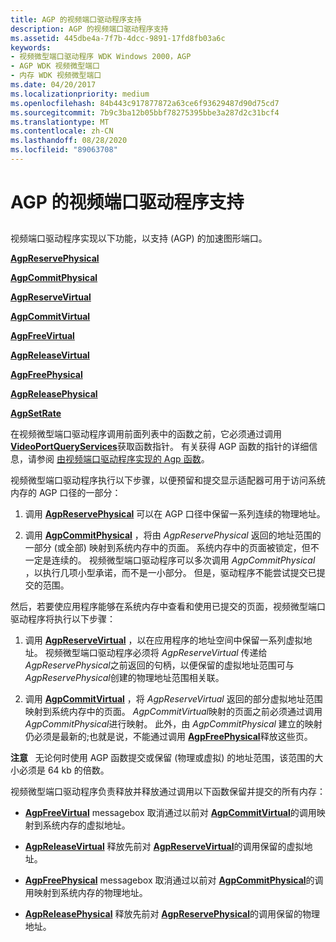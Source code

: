 ```yaml
---
title: AGP 的视频端口驱动程序支持
description: AGP 的视频端口驱动程序支持
ms.assetid: 445dbe4a-7f7b-4dcc-9891-17fd8fb03a6c
keywords:
- 视频微型端口驱动程序 WDK Windows 2000，AGP
- AGP WDK 视频微型端口
- 内存 WDK 视频微型端口
ms.date: 04/20/2017
ms.localizationpriority: medium
ms.openlocfilehash: 84b443c917877872a63ce6f93629487d90d75cd7
ms.sourcegitcommit: 7b9c3ba12b05bbf78275395bbe3a287d2c31bcf4
ms.translationtype: MT
ms.contentlocale: zh-CN
ms.lasthandoff: 08/28/2020
ms.locfileid: "89063708"
---
```

# <a name="video-port-driver-support-for-agp"></a>AGP 的视频端口驱动程序支持


## <span id="ddk_video_port_driver_support_for_agp_gg"></span><span id="DDK_VIDEO_PORT_DRIVER_SUPPORT_FOR_AGP_GG"></span>


视频端口驱动程序实现以下功能，以支持 (AGP) 的加速图形端口。

[**AgpReservePhysical**](/windows-hardware/drivers/ddi/videoagp/nc-videoagp-pagp_reserve_physical)

[**AgpCommitPhysical**](/windows-hardware/drivers/ddi/videoagp/nc-videoagp-pagp_commit_physical)

[**AgpReserveVirtual**](/windows-hardware/drivers/ddi/videoagp/nc-videoagp-pagp_reserve_virtual)

[**AgpCommitVirtual**](/windows-hardware/drivers/ddi/videoagp/nc-videoagp-pagp_commit_virtual)

[**AgpFreeVirtual**](/windows-hardware/drivers/ddi/videoagp/nc-videoagp-pagp_free_virtual)

[**AgpReleaseVirtual**](/windows-hardware/drivers/ddi/videoagp/nc-videoagp-pagp_release_virtual)

[**AgpFreePhysical**](/windows-hardware/drivers/ddi/videoagp/nc-videoagp-pagp_free_physical)

[**AgpReleasePhysical**](/windows-hardware/drivers/ddi/videoagp/nc-videoagp-pagp_release_physical)

[**AgpSetRate**](/windows-hardware/drivers/ddi/videoagp/nc-videoagp-pagp_set_rate)

在视频微型端口驱动程序调用前面列表中的函数之前，它必须通过调用 [**VideoPortQueryServices**](/windows-hardware/drivers/ddi/video/nf-video-videoportqueryservices)获取函数指针。 有关获得 AGP 函数的指针的详细信息，请参阅 [由视频端口驱动程序实现的 Agp 函数](/windows-hardware/drivers/ddi/videoagp/)。

视频微型端口驱动程序执行以下步骤，以便预留和提交显示适配器可用于访问系统内存的 AGP 口径的一部分：

1.  调用 [**AgpReservePhysical**](/windows-hardware/drivers/ddi/videoagp/nc-videoagp-pagp_reserve_physical) 可以在 AGP 口径中保留一系列连续的物理地址。

2.  调用 [**AgpCommitPhysical**](/windows-hardware/drivers/ddi/videoagp/nc-videoagp-pagp_commit_physical) ，将由 *AgpReservePhysical* 返回的地址范围的一部分 (或全部) 映射到系统内存中的页面。 系统内存中的页面被锁定，但不一定是连续的。 视频微型端口驱动程序可以多次调用 *AgpCommitPhysical* ，以执行几项小型承诺，而不是一小部分。 但是，驱动程序不能尝试提交已提交的范围。

然后，若要使应用程序能够在系统内存中查看和使用已提交的页面，视频微型端口驱动程序将执行以下步骤：

1.  调用 [**AgpReserveVirtual**](/windows-hardware/drivers/ddi/videoagp/nc-videoagp-pagp_reserve_virtual) ，以在应用程序的地址空间中保留一系列虚拟地址。 视频微型端口驱动程序必须将 *AgpReserveVirtual* 传递给 *AgpReservePhysical*之前返回的句柄，以便保留的虚拟地址范围可与 *AgpReservePhysical*创建的物理地址范围相关联。

2.  调用 [**AgpCommitVirtual**](/windows-hardware/drivers/ddi/videoagp/nc-videoagp-pagp_commit_virtual) ，将 *AgpReserveVirtual* 返回的部分虚拟地址范围映射到系统内存中的页面。 *AgpCommitVirtual*映射的页面之前必须通过调用*AgpCommitPhysical*进行映射。 此外，由 *AgpCommitPhysical* 建立的映射仍必须是最新的;也就是说，不能通过调用 [**AgpFreePhysical**](/windows-hardware/drivers/ddi/videoagp/nc-videoagp-pagp_free_physical)释放这些页。

**注意**   无论何时使用 AGP 函数提交或保留 (物理或虚拟) 的地址范围，该范围的大小必须是 64 kb 的倍数。

 

视频微型端口驱动程序负责释放并释放通过调用以下函数保留并提交的所有内存：

-   [**AgpFreeVirtual**](/windows-hardware/drivers/ddi/videoagp/nc-videoagp-pagp_free_virtual) messagebox 取消通过以前对 [**AgpCommitVirtual**](/windows-hardware/drivers/ddi/videoagp/nc-videoagp-pagp_commit_virtual)的调用映射到系统内存的虚拟地址。

-   [**AgpReleaseVirtual**](/windows-hardware/drivers/ddi/videoagp/nc-videoagp-pagp_release_virtual) 释放先前对 [**AgpReserveVirtual**](/windows-hardware/drivers/ddi/videoagp/nc-videoagp-pagp_reserve_virtual)的调用保留的虚拟地址。

-   [**AgpFreePhysical**](/windows-hardware/drivers/ddi/videoagp/nc-videoagp-pagp_free_physical) messagebox 取消通过以前对 [**AgpCommitPhysical**](/windows-hardware/drivers/ddi/videoagp/nc-videoagp-pagp_commit_physical)的调用映射到系统内存的物理地址。

-   [**AgpReleasePhysical**](/windows-hardware/drivers/ddi/videoagp/nc-videoagp-pagp_release_physical) 释放先前对 [**AgpReservePhysical**](/windows-hardware/drivers/ddi/videoagp/nc-videoagp-pagp_reserve_physical)的调用保留的物理地址。

 


